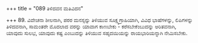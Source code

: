 +++
title = "089 ತಿಳಿದವನ ಮತಿವಿದನ"

+++
89. ವಿವೇಚನಾ ಶೀಲನಾಗಿ, ಪರರ ಮನಸ್ಸನ್ನು ತಿಳಿಯುವ ಸೂಕ್ಷ್ಮಗ್ರಾಹಿಯಾಗಿ, ವಿವಿಧ ಭಾಷೆಗಳನ್ನು, ಲಿಪಿಗಳನ್ನು ತಿಳಿದವನಾಗಿ, ಸಾಮಂತರೇ ಮೊದಲಾದ ವರನ್ನು ಯಾವಾಗ ಕಾಣಬೇಕು - ಕರೆಸಬೇಕೆಂಬುದನ್ನು ಅರಿತವನಾಗಿ, ಯಾವುದು ಸುಲಭ, ಯಾವುದು ಕಷ್ಟ ಎಂಬುದನ್ನು ತಿಳಿಯುವ ಸಹೃದಯಿಯನ್ನು ರಾಯಭಾರಿಯನ್ನಾಗಿ ನೇಮಿಸಬೇಕು.